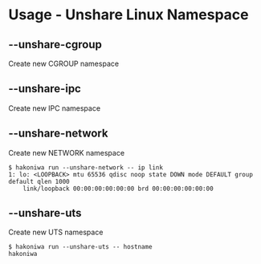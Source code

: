 # Usage - Unshare Linux Namespace

## --unshare-cgroup

Create new CGROUP namespace

## --unshare-ipc

Create new IPC namespace

## --unshare-network

Create new NETWORK namespace

```console
$ hakoniwa run --unshare-network -- ip link
1: lo: <LOOPBACK> mtu 65536 qdisc noop state DOWN mode DEFAULT group default qlen 1000
    link/loopback 00:00:00:00:00:00 brd 00:00:00:00:00:00

```

## --unshare-uts

Create new UTS namespace

```console
$ hakoniwa run --unshare-uts -- hostname
hakoniwa

```
